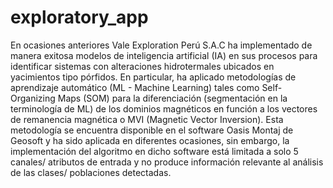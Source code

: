 # exploratory_app
En ocasiones anteriores Vale Exploration Perú S.A.C ha implementado de manera exitosa modelos de inteligencia artificial (IA) en sus procesos para identificar sistemas con alteraciones hidrotermales ubicados en yacimientos tipo pórfidos. En particular, ha aplicado metodologías de aprendizaje automático (ML - Machine Learning) tales como Self-Organizing Maps (SOM) para la diferenciación (segmentación en la terminología de ML) de los dominios magnéticos en función a los vectores de remanencia magnética o MVI (Magnetic Vector Inversion). Esta metodología se encuentra disponible en el software Oasis Montaj de Geosoft y ha sido aplicada en diferentes ocasiones, sin embargo, la implementación del algoritmo en dicho software está limitada a solo 5 canales/ atributos de entrada y no produce información relevante al análisis de las clases/ poblaciones detectadas. 
